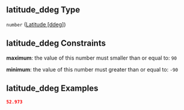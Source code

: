 ## latitude_ddeg Type

`number` ([Latitude \[ddeg\]](iea43_wra_data_model-properties-measurement-location-items-properties-latitude-ddeg.md))

## latitude_ddeg Constraints

**maximum**: the value of this number must smaller than or equal to: `90`

**minimum**: the value of this number must greater than or equal to: `-90`

## latitude_ddeg Examples

```json
52.973
```
